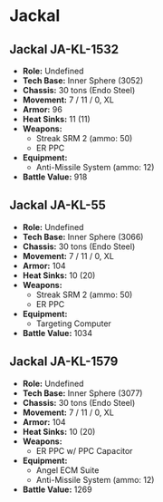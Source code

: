 # Jackal
## Jackal JA-KL-1532
- **Role:** Undefined
- **Tech Base:** Inner Sphere (3052)
- **Chassis:** 30 tons (Endo Steel)
- **Movement:** 7 / 11 / 0, XL
- **Armor:** 96
- **Heat Sinks:** 11 (11)
- **Weapons:**
  - Streak SRM 2 (ammo: 50)
  - ER PPC
- **Equipment:**
  - Anti-Missile System (ammo: 12)
- **Battle Value:** 918

## Jackal JA-KL-55
- **Role:** Undefined
- **Tech Base:** Inner Sphere (3066)
- **Chassis:** 30 tons (Endo Steel)
- **Movement:** 7 / 11 / 0, XL
- **Armor:** 104
- **Heat Sinks:** 10 (20)
- **Weapons:**
  - Streak SRM 2 (ammo: 50)
  - ER PPC
- **Equipment:**
  - Targeting Computer
- **Battle Value:** 1034

## Jackal JA-KL-1579
- **Role:** Undefined
- **Tech Base:** Inner Sphere (3077)
- **Chassis:** 30 tons (Endo Steel)
- **Movement:** 7 / 11 / 0, XL
- **Armor:** 104
- **Heat Sinks:** 10 (20)
- **Weapons:**
  - ER PPC w/ PPC Capacitor
- **Equipment:**
  - Angel ECM Suite
  - Anti-Missile System (ammo: 12)
- **Battle Value:** 1269


